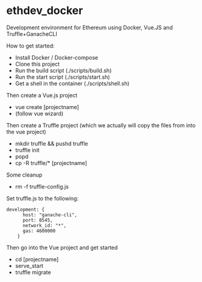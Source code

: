 # ethdev_docker
Development environment for Ethereum using Docker, Vue.JS and Truffle+GanacheCLI

How to get started:
- Install Docker / Docker-compose
- Clone this project
- Run the build script (./scripts/build.sh)
- Run the start script (./scripts/start.sh)
- Get a shell in the container (./scripts/shell.sh)

Then create a Vue.js project
- vue create [projectname]
- (follow vue wizard)

Then create a Truffle project (which we actually will copy the files from into the vue project)
- mkdir truffle && pushd truffle
- truffle init
- popd
- cp -R truffle/* [projectname]

Some cleanup
- rm -f truffle-config.js 

Set truffle.js to the following:
```    
development: {
      host: "ganache-cli",
      port: 8545,
      network_id: "*",
      gas: 4600000
    }
```

Then go into the Vue project and get started
- cd [projectname]
- serve_start
- truffle migrate

